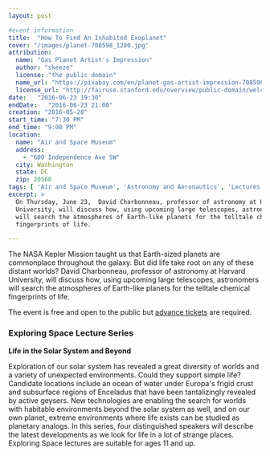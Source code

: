 ```yaml
---
layout: post

#event information
title:  "How To Find An Inhabited Exoplanet"
cover: "/images/planet-708598_1280.jpg"
attribution:
  name: "Gas Planet Artist's Impression"
  author: "skeeze"
  license: "the public domain"
  name_url: "https://pixabay.com/en/planet-gas-artist-impression-708598"
  license_url: "http://fairuse.stanford.edu/overview/public-domain/welcome"
date:   "2016-06-23 19:30"
endDate:   "2016-06-23 21:00"
creation: "2016-05-28"
start_time: "7:30 PM"
end_time: "9:00 PM"
location:
  name: "Air and Space Museum"
  address:
    - "600 Independence Ave SW"
  city: Washington
  state: DC
  zip: 20560
tags: [ 'Air and Space Museum', 'Astronomy and Aeronautics', 'Lectures' ]
excerpt: >
  On Thursday, June 23,  David Charbonneau, professor of astronomy at Harvard
  University, will discuss how, using upcoming large telescopes, astronomers
  will search the atmospheres of Earth-like planets for the telltale chemical
  fingerprints of life.

---
```


The NASA Kepler Mission taught us that Earth-sized planets are commonplace
throughout the galaxy. But did life take root on any of these distant worlds?
David Charbonneau, professor of astronomy at Harvard University, will discuss
how, using upcoming large telescopes, astronomers will search the atmospheres of
Earth-like planets for the telltale chemical fingerprints of life.

The event is free and open to the public but
[advance tickets](http://airandspace.si.edu/events/tickets)
are required.

### Exploring Space Lecture Series

**Life in the Solar System and Beyond**

Exploration of our solar system has revealed a great diversity of
worlds and a variety of unexpected environments. Could they support
simple life? Candidate locations include an ocean of water under
Europa's frigid crust and subsurface regions of Enceladus that have
been tantalizingly revealed by active geysers. New technologies are
enabling the search for worlds with habitable environments beyond
the solar system as well, and on our own planet, extreme environments
where life exists can be studied as planetary analogs. In this
series, four distinguished speakers will describe the latest
developments as we look for life in a lot of strange places.
Exploring Space lectures are suitable for ages 11 and up.
